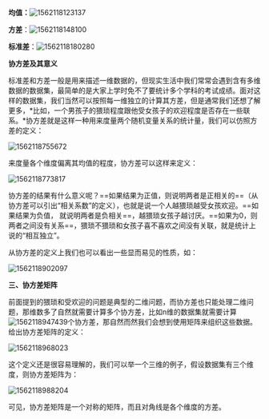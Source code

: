 **均值：**![1562118123137](C:/Users/j00496872/Desktop/Notes/raw_images/1562118123137.png)

**方差**：![1562118148100](C:/Users/j00496872/Desktop/Notes/raw_images/1562118148100.png)

**标准差**：![1562118180280](C:/Users/j00496872/Desktop/Notes/raw_images/1562118180280.png)

**协方差及其意义**

标准差和方差一般是用来描述一维数据的，但现实生活中我们常常会遇到含有多维数据的数据集，最简单的是大家上学时免不了要统计多个学科的考试成绩。面对这样的数据集，我们当然可以按照每一维独立的计算其方差，但是通常我们还想了解更多，*比如，一个男孩子的猥琐程度跟他受女孩子的欢迎程度是否存在一些联系。*协方差就是这样一种用来度量两个随机变量关系的统计量，我们可以仿照方差的定义：

![1562118755672](C:\Users\j00496872\Desktop\Notes\raw_images\1562118755672.png)

来度量各个维度偏离其均值的程度，协方差可以这样来定义：

![1562118773817](C:\Users\j00496872\Desktop\Notes\raw_images\1562118773817.png)

协方差的结果有什么意义呢？==如果结果为正值，则说明两者是正相关的==（从协方差可以引出“相关系数”的定义），也就是说一个人越猥琐越受女孩欢迎。==如果结果为负值， 就说明两者是负相关==，越猥琐女孩子越讨厌。==如果为0，则两者之间没有关系==，猥琐不猥琐和女孩子喜不喜欢之间没有关联，就是统计上说的“相互独立”。

从协方差的定义上我们也可以看出一些显而易见的性质，如：

![1562118902097](C:\Users\j00496872\Desktop\Notes\raw_images\1562118902097.png)

**三、协方差矩阵**

前面提到的猥琐和受欢迎的问题是典型的二维问题，而协方差也只能处理二维问题，那维数多了自然就需要计算多个协方差，比如n维的数据集就需要计算![1562118947439](C:\Users\j00496872\Desktop\Notes\raw_images\1562118947439.png)个协方差，那自然而然我们会想到使用矩阵来组织这些数据。给出协方差矩阵的定义：

![1562118968023](C:\Users\j00496872\Desktop\Notes\raw_images\1562118968023.png)

这个定义还是很容易理解的，我们可以举一个三维的例子，假设数据集有三个维度，则协方差矩阵为：

![1562118988204](C:\Users\j00496872\Desktop\Notes\raw_images\1562118988204.png)

可见，协方差矩阵是一个对称的矩阵，而且对角线是各个维度的方差。


